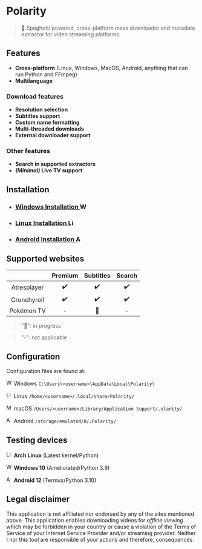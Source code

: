# Polarity
> 🍝 Spaghetti powered, cross-platform mass downloader and metadata extractor for video streaming platforms.

## Features
- **Cross-platform** (Linux, Windows, MacOS, Android, anything that can run Python and FFmpeg)
- **Multilanguage**
### Download features
- **Resolution selection**
- **Subtitles support**
- **Custom name formatting**
- **Multi-threaded downloads**
- **External downloader support**
### Other features
- **Search in supported extractors**
- **_(Minimal)_ Live TV support**


## Installation
- ### [Windows Installation <img src="https://aveeryy.github.io/icons/small/Windows.png" alt="Windows" width="16"/>](https://github.com/aveeryy/Polarity/wiki/Installing#windows-)
- ### [Linux Installation <img src="https://aveeryy.github.io/icons/small/Linux.png" alt="Linux" width="16"/>](https://github.com/aveeryy/Polarity/wiki/Installing#linux-)
- ### [Android Installation <img src="https://aveeryy.github.io/icons/small/Android.png" alt="Android" width="16"/>](https://github.com/aveeryy/Polarity/wiki/Installing#android-)

## Supported websites
| | Premium | Subtitles | Search
|:-:|:-:|:-:|:-:|
| Atresplayer | ✔️ | ✔️ | ✔️ 
| Crunchyroll  | ✔️ | ✔️ | ✔️️
| Pokémon TV  | - | 🍝 | -

> "🍝": in progress

> "-": not applicable

## Configuration
Configuration files are found at:

<img src="https://aveeryy.github.io/icons/small/Windows.png" alt="Windows" width="16"/> Windows `C:\Users\<username>\AppData\Local\Polarity\`

<img src="https://aveeryy.github.io/icons/small/Linux.png" alt="Linux" width="16"/> Linux `/home/<username>/.local/share/Polarity/`

<img src="https://aveeryy.github.io/icons/small/MacOS.png" alt="MacOS" width="16"/> macOS `/Users/<username>/Library/Application Support/.olarity/`

<img src="https://aveeryy.github.io/icons/small/Android.png" alt="Android" width="16"/> Android `/storage/emulated/0/.Polarity/`
    

## Testing devices
<img src="https://aveeryy.github.io/icons/small/Linux.png" alt="Linux" width="16"/>  **Arch Linux** (Latest kernel/Python)

<img src="https://aveeryy.github.io/icons/small/Windows.png" alt="Windows" width="16"/>  **Windows 10** (Ameliorated/Python 3.9)

<img src="https://aveeryy.github.io/icons/small/Android.png" alt="Android" width="16"/>  **Android 12** (Termux/Python 3.10)

## Legal disclaimer
This application is not affiliated nor endorsed by any of the sites mentioned above. This application enables downloading videos for *offline viewing* which may be forbidden in your country or cause a violation of the Terms of Service of your Internet Service Provider and/or streaming provider. Neither I nor this tool are responsible of your actions and therefore, consequences.